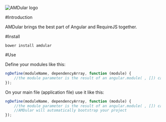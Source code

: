 ![AMDular logo](https://raw.githubusercontent.com/hanifbbz/amdular/master/AMDular-logo.png)

#Introduction

AMDular brings the best part of Angular and RequireJS together.

#Install

````shell
bower install amdular
````

#Use

Define your modules like this:

````javascript
ngDefine(moduleName, dependencyArray, function (module) {
    //the module parameter is the result of an angular.module( , []) call
});
````

On  your main file (application file) use it like this:

````javascript
ngDefine(moduleName, dependencyArray, function (module) {
    //the module parameter is the result of an angular.module( , []) call
    //AMDular will automatically bootstrap your project
});
````